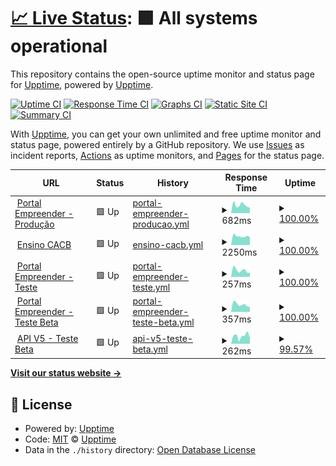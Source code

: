 # [📈 Live Status](https://upptime.github.io/upptime): <!--live status--> **🟩 All systems operational**

This repository contains the open-source uptime monitor and status page for [Upptime](https://upptime.js.org), powered by [Upptime](https://github.com/upptime/upptime).

[![Uptime CI](https://github.com/empreendercacb/monitor/workflows/Uptime%20CI/badge.svg)](https://github.com/empreendercacb/monitor/actions?query=workflow%3A%22Uptime+CI%22)
[![Response Time CI](https://github.com/empreendercacb/monitor/workflows/Response%20Time%20CI/badge.svg)](https://github.com/empreendercacb/monitor/actions?query=workflow%3A%22Response+Time+CI%22)
[![Graphs CI](https://github.com/empreendercacb/monitor/workflows/Graphs%20CI/badge.svg)](https://github.com/empreendercacb/monitor/actions?query=workflow%3A%22Graphs+CI%22)
[![Static Site CI](https://github.com/empreendercacb/monitor/workflows/Static%20Site%20CI/badge.svg)](https://github.com/empreendercacb/monitor/actions?query=workflow%3A%22Static+Site+CI%22)
[![Summary CI](https://github.com/empreendercacb/monitor/workflows/Summary%20CI/badge.svg)](https://github.com/empreendercacb/monitor/actions?query=workflow%3A%22Summary+CI%22)

With [Upptime](https://upptime.js.org), you can get your own unlimited and free uptime monitor and status page, powered entirely by a GitHub repository. We use [Issues](https://github.com/upptime/upptime/issues) as incident reports, [Actions](https://github.com/empreendercacb/monitor/actions) as uptime monitors, and [Pages](https://upptime.github.io/upptime) for the status page.

<!--start: status pages-->
<!-- This summary is generated by Upptime (https://github.com/upptime/upptime) -->
<!-- Do not edit this manually, your changes will be overwritten -->
<!-- prettier-ignore -->
| URL | Status | History | Response Time | Uptime |
| --- | ------ | ------- | ------------- | ------ |
| <img alt="" src="https://icons.duckduckgo.com/ip3/www.empreender.org.br.ico" height="13"> [Portal Empreender - Produção](https://www.empreender.org.br/sistema/) | 🟩 Up | [portal-empreender-producao.yml](https://github.com/empreendercacb/monitor/commits/HEAD/history/portal-empreender-producao.yml) | <details><summary><img alt="Response time graph" src="./graphs/portal-empreender-producao/response-time-week.png" height="20"> 682ms</summary><br><a href="https://empreendercacb.github.io/monitor/history/portal-empreender-producao"><img alt="Response time 1073" src="https://img.shields.io/endpoint?url=https%3A%2F%2Fraw.githubusercontent.com%2Fempreendercacb%2Fmonitor%2FHEAD%2Fapi%2Fportal-empreender-producao%2Fresponse-time.json"></a><br><a href="https://empreendercacb.github.io/monitor/history/portal-empreender-producao"><img alt="24-hour response time 644" src="https://img.shields.io/endpoint?url=https%3A%2F%2Fraw.githubusercontent.com%2Fempreendercacb%2Fmonitor%2FHEAD%2Fapi%2Fportal-empreender-producao%2Fresponse-time-day.json"></a><br><a href="https://empreendercacb.github.io/monitor/history/portal-empreender-producao"><img alt="7-day response time 682" src="https://img.shields.io/endpoint?url=https%3A%2F%2Fraw.githubusercontent.com%2Fempreendercacb%2Fmonitor%2FHEAD%2Fapi%2Fportal-empreender-producao%2Fresponse-time-week.json"></a><br><a href="https://empreendercacb.github.io/monitor/history/portal-empreender-producao"><img alt="30-day response time 795" src="https://img.shields.io/endpoint?url=https%3A%2F%2Fraw.githubusercontent.com%2Fempreendercacb%2Fmonitor%2FHEAD%2Fapi%2Fportal-empreender-producao%2Fresponse-time-month.json"></a><br><a href="https://empreendercacb.github.io/monitor/history/portal-empreender-producao"><img alt="1-year response time 1073" src="https://img.shields.io/endpoint?url=https%3A%2F%2Fraw.githubusercontent.com%2Fempreendercacb%2Fmonitor%2FHEAD%2Fapi%2Fportal-empreender-producao%2Fresponse-time-year.json"></a></details> | <details><summary><a href="https://empreendercacb.github.io/monitor/history/portal-empreender-producao">100.00%</a></summary><a href="https://empreendercacb.github.io/monitor/history/portal-empreender-producao"><img alt="All-time uptime 99.99%" src="https://img.shields.io/endpoint?url=https%3A%2F%2Fraw.githubusercontent.com%2Fempreendercacb%2Fmonitor%2FHEAD%2Fapi%2Fportal-empreender-producao%2Fuptime.json"></a><br><a href="https://empreendercacb.github.io/monitor/history/portal-empreender-producao"><img alt="24-hour uptime 100.00%" src="https://img.shields.io/endpoint?url=https%3A%2F%2Fraw.githubusercontent.com%2Fempreendercacb%2Fmonitor%2FHEAD%2Fapi%2Fportal-empreender-producao%2Fuptime-day.json"></a><br><a href="https://empreendercacb.github.io/monitor/history/portal-empreender-producao"><img alt="7-day uptime 100.00%" src="https://img.shields.io/endpoint?url=https%3A%2F%2Fraw.githubusercontent.com%2Fempreendercacb%2Fmonitor%2FHEAD%2Fapi%2Fportal-empreender-producao%2Fuptime-week.json"></a><br><a href="https://empreendercacb.github.io/monitor/history/portal-empreender-producao"><img alt="30-day uptime 100.00%" src="https://img.shields.io/endpoint?url=https%3A%2F%2Fraw.githubusercontent.com%2Fempreendercacb%2Fmonitor%2FHEAD%2Fapi%2Fportal-empreender-producao%2Fuptime-month.json"></a><br><a href="https://empreendercacb.github.io/monitor/history/portal-empreender-producao"><img alt="1-year uptime 99.99%" src="https://img.shields.io/endpoint?url=https%3A%2F%2Fraw.githubusercontent.com%2Fempreendercacb%2Fmonitor%2FHEAD%2Fapi%2Fportal-empreender-producao%2Fuptime-year.json"></a></details>
| <img alt="" src="https://icons.duckduckgo.com/ip3/ensinocacb.org.br.ico" height="13"> [Ensino CACB](http://ensinocacb.org.br) | 🟩 Up | [ensino-cacb.yml](https://github.com/empreendercacb/monitor/commits/HEAD/history/ensino-cacb.yml) | <details><summary><img alt="Response time graph" src="./graphs/ensino-cacb/response-time-week.png" height="20"> 2250ms</summary><br><a href="https://empreendercacb.github.io/monitor/history/ensino-cacb"><img alt="Response time 2446" src="https://img.shields.io/endpoint?url=https%3A%2F%2Fraw.githubusercontent.com%2Fempreendercacb%2Fmonitor%2FHEAD%2Fapi%2Fensino-cacb%2Fresponse-time.json"></a><br><a href="https://empreendercacb.github.io/monitor/history/ensino-cacb"><img alt="24-hour response time 2000" src="https://img.shields.io/endpoint?url=https%3A%2F%2Fraw.githubusercontent.com%2Fempreendercacb%2Fmonitor%2FHEAD%2Fapi%2Fensino-cacb%2Fresponse-time-day.json"></a><br><a href="https://empreendercacb.github.io/monitor/history/ensino-cacb"><img alt="7-day response time 2250" src="https://img.shields.io/endpoint?url=https%3A%2F%2Fraw.githubusercontent.com%2Fempreendercacb%2Fmonitor%2FHEAD%2Fapi%2Fensino-cacb%2Fresponse-time-week.json"></a><br><a href="https://empreendercacb.github.io/monitor/history/ensino-cacb"><img alt="30-day response time 2563" src="https://img.shields.io/endpoint?url=https%3A%2F%2Fraw.githubusercontent.com%2Fempreendercacb%2Fmonitor%2FHEAD%2Fapi%2Fensino-cacb%2Fresponse-time-month.json"></a><br><a href="https://empreendercacb.github.io/monitor/history/ensino-cacb"><img alt="1-year response time 2446" src="https://img.shields.io/endpoint?url=https%3A%2F%2Fraw.githubusercontent.com%2Fempreendercacb%2Fmonitor%2FHEAD%2Fapi%2Fensino-cacb%2Fresponse-time-year.json"></a></details> | <details><summary><a href="https://empreendercacb.github.io/monitor/history/ensino-cacb">100.00%</a></summary><a href="https://empreendercacb.github.io/monitor/history/ensino-cacb"><img alt="All-time uptime 99.19%" src="https://img.shields.io/endpoint?url=https%3A%2F%2Fraw.githubusercontent.com%2Fempreendercacb%2Fmonitor%2FHEAD%2Fapi%2Fensino-cacb%2Fuptime.json"></a><br><a href="https://empreendercacb.github.io/monitor/history/ensino-cacb"><img alt="24-hour uptime 100.00%" src="https://img.shields.io/endpoint?url=https%3A%2F%2Fraw.githubusercontent.com%2Fempreendercacb%2Fmonitor%2FHEAD%2Fapi%2Fensino-cacb%2Fuptime-day.json"></a><br><a href="https://empreendercacb.github.io/monitor/history/ensino-cacb"><img alt="7-day uptime 100.00%" src="https://img.shields.io/endpoint?url=https%3A%2F%2Fraw.githubusercontent.com%2Fempreendercacb%2Fmonitor%2FHEAD%2Fapi%2Fensino-cacb%2Fuptime-week.json"></a><br><a href="https://empreendercacb.github.io/monitor/history/ensino-cacb"><img alt="30-day uptime 100.00%" src="https://img.shields.io/endpoint?url=https%3A%2F%2Fraw.githubusercontent.com%2Fempreendercacb%2Fmonitor%2FHEAD%2Fapi%2Fensino-cacb%2Fuptime-month.json"></a><br><a href="https://empreendercacb.github.io/monitor/history/ensino-cacb"><img alt="1-year uptime 99.19%" src="https://img.shields.io/endpoint?url=https%3A%2F%2Fraw.githubusercontent.com%2Fempreendercacb%2Fmonitor%2FHEAD%2Fapi%2Fensino-cacb%2Fuptime-year.json"></a></details>
| <img alt="" src="https://icons.duckduckgo.com/ip3/teste.cacbempreenderapp.org.br.ico" height="13"> [Portal Empreender - Teste](https://teste.cacbempreenderapp.org.br/sistema) | 🟩 Up | [portal-empreender-teste.yml](https://github.com/empreendercacb/monitor/commits/HEAD/history/portal-empreender-teste.yml) | <details><summary><img alt="Response time graph" src="./graphs/portal-empreender-teste/response-time-week.png" height="20"> 257ms</summary><br><a href="https://empreendercacb.github.io/monitor/history/portal-empreender-teste"><img alt="Response time 337" src="https://img.shields.io/endpoint?url=https%3A%2F%2Fraw.githubusercontent.com%2Fempreendercacb%2Fmonitor%2FHEAD%2Fapi%2Fportal-empreender-teste%2Fresponse-time.json"></a><br><a href="https://empreendercacb.github.io/monitor/history/portal-empreender-teste"><img alt="24-hour response time 197" src="https://img.shields.io/endpoint?url=https%3A%2F%2Fraw.githubusercontent.com%2Fempreendercacb%2Fmonitor%2FHEAD%2Fapi%2Fportal-empreender-teste%2Fresponse-time-day.json"></a><br><a href="https://empreendercacb.github.io/monitor/history/portal-empreender-teste"><img alt="7-day response time 257" src="https://img.shields.io/endpoint?url=https%3A%2F%2Fraw.githubusercontent.com%2Fempreendercacb%2Fmonitor%2FHEAD%2Fapi%2Fportal-empreender-teste%2Fresponse-time-week.json"></a><br><a href="https://empreendercacb.github.io/monitor/history/portal-empreender-teste"><img alt="30-day response time 449" src="https://img.shields.io/endpoint?url=https%3A%2F%2Fraw.githubusercontent.com%2Fempreendercacb%2Fmonitor%2FHEAD%2Fapi%2Fportal-empreender-teste%2Fresponse-time-month.json"></a><br><a href="https://empreendercacb.github.io/monitor/history/portal-empreender-teste"><img alt="1-year response time 337" src="https://img.shields.io/endpoint?url=https%3A%2F%2Fraw.githubusercontent.com%2Fempreendercacb%2Fmonitor%2FHEAD%2Fapi%2Fportal-empreender-teste%2Fresponse-time-year.json"></a></details> | <details><summary><a href="https://empreendercacb.github.io/monitor/history/portal-empreender-teste">100.00%</a></summary><a href="https://empreendercacb.github.io/monitor/history/portal-empreender-teste"><img alt="All-time uptime 100.00%" src="https://img.shields.io/endpoint?url=https%3A%2F%2Fraw.githubusercontent.com%2Fempreendercacb%2Fmonitor%2FHEAD%2Fapi%2Fportal-empreender-teste%2Fuptime.json"></a><br><a href="https://empreendercacb.github.io/monitor/history/portal-empreender-teste"><img alt="24-hour uptime 100.00%" src="https://img.shields.io/endpoint?url=https%3A%2F%2Fraw.githubusercontent.com%2Fempreendercacb%2Fmonitor%2FHEAD%2Fapi%2Fportal-empreender-teste%2Fuptime-day.json"></a><br><a href="https://empreendercacb.github.io/monitor/history/portal-empreender-teste"><img alt="7-day uptime 100.00%" src="https://img.shields.io/endpoint?url=https%3A%2F%2Fraw.githubusercontent.com%2Fempreendercacb%2Fmonitor%2FHEAD%2Fapi%2Fportal-empreender-teste%2Fuptime-week.json"></a><br><a href="https://empreendercacb.github.io/monitor/history/portal-empreender-teste"><img alt="30-day uptime 99.96%" src="https://img.shields.io/endpoint?url=https%3A%2F%2Fraw.githubusercontent.com%2Fempreendercacb%2Fmonitor%2FHEAD%2Fapi%2Fportal-empreender-teste%2Fuptime-month.json"></a><br><a href="https://empreendercacb.github.io/monitor/history/portal-empreender-teste"><img alt="1-year uptime 100.00%" src="https://img.shields.io/endpoint?url=https%3A%2F%2Fraw.githubusercontent.com%2Fempreendercacb%2Fmonitor%2FHEAD%2Fapi%2Fportal-empreender-teste%2Fuptime-year.json"></a></details>
| <img alt="" src="https://icons.duckduckgo.com/ip3/beta.cacbempreenderapp.org.br.ico" height="13"> [Portal Empreender - Teste Beta](http://beta.cacbempreenderapp.org.br/) | 🟩 Up | [portal-empreender-teste-beta.yml](https://github.com/empreendercacb/monitor/commits/HEAD/history/portal-empreender-teste-beta.yml) | <details><summary><img alt="Response time graph" src="./graphs/portal-empreender-teste-beta/response-time-week.png" height="20"> 357ms</summary><br><a href="https://empreendercacb.github.io/monitor/history/portal-empreender-teste-beta"><img alt="Response time 458" src="https://img.shields.io/endpoint?url=https%3A%2F%2Fraw.githubusercontent.com%2Fempreendercacb%2Fmonitor%2FHEAD%2Fapi%2Fportal-empreender-teste-beta%2Fresponse-time.json"></a><br><a href="https://empreendercacb.github.io/monitor/history/portal-empreender-teste-beta"><img alt="24-hour response time 305" src="https://img.shields.io/endpoint?url=https%3A%2F%2Fraw.githubusercontent.com%2Fempreendercacb%2Fmonitor%2FHEAD%2Fapi%2Fportal-empreender-teste-beta%2Fresponse-time-day.json"></a><br><a href="https://empreendercacb.github.io/monitor/history/portal-empreender-teste-beta"><img alt="7-day response time 357" src="https://img.shields.io/endpoint?url=https%3A%2F%2Fraw.githubusercontent.com%2Fempreendercacb%2Fmonitor%2FHEAD%2Fapi%2Fportal-empreender-teste-beta%2Fresponse-time-week.json"></a><br><a href="https://empreendercacb.github.io/monitor/history/portal-empreender-teste-beta"><img alt="30-day response time 429" src="https://img.shields.io/endpoint?url=https%3A%2F%2Fraw.githubusercontent.com%2Fempreendercacb%2Fmonitor%2FHEAD%2Fapi%2Fportal-empreender-teste-beta%2Fresponse-time-month.json"></a><br><a href="https://empreendercacb.github.io/monitor/history/portal-empreender-teste-beta"><img alt="1-year response time 458" src="https://img.shields.io/endpoint?url=https%3A%2F%2Fraw.githubusercontent.com%2Fempreendercacb%2Fmonitor%2FHEAD%2Fapi%2Fportal-empreender-teste-beta%2Fresponse-time-year.json"></a></details> | <details><summary><a href="https://empreendercacb.github.io/monitor/history/portal-empreender-teste-beta">100.00%</a></summary><a href="https://empreendercacb.github.io/monitor/history/portal-empreender-teste-beta"><img alt="All-time uptime 96.69%" src="https://img.shields.io/endpoint?url=https%3A%2F%2Fraw.githubusercontent.com%2Fempreendercacb%2Fmonitor%2FHEAD%2Fapi%2Fportal-empreender-teste-beta%2Fuptime.json"></a><br><a href="https://empreendercacb.github.io/monitor/history/portal-empreender-teste-beta"><img alt="24-hour uptime 100.00%" src="https://img.shields.io/endpoint?url=https%3A%2F%2Fraw.githubusercontent.com%2Fempreendercacb%2Fmonitor%2FHEAD%2Fapi%2Fportal-empreender-teste-beta%2Fuptime-day.json"></a><br><a href="https://empreendercacb.github.io/monitor/history/portal-empreender-teste-beta"><img alt="7-day uptime 100.00%" src="https://img.shields.io/endpoint?url=https%3A%2F%2Fraw.githubusercontent.com%2Fempreendercacb%2Fmonitor%2FHEAD%2Fapi%2Fportal-empreender-teste-beta%2Fuptime-week.json"></a><br><a href="https://empreendercacb.github.io/monitor/history/portal-empreender-teste-beta"><img alt="30-day uptime 96.61%" src="https://img.shields.io/endpoint?url=https%3A%2F%2Fraw.githubusercontent.com%2Fempreendercacb%2Fmonitor%2FHEAD%2Fapi%2Fportal-empreender-teste-beta%2Fuptime-month.json"></a><br><a href="https://empreendercacb.github.io/monitor/history/portal-empreender-teste-beta"><img alt="1-year uptime 96.69%" src="https://img.shields.io/endpoint?url=https%3A%2F%2Fraw.githubusercontent.com%2Fempreendercacb%2Fmonitor%2FHEAD%2Fapi%2Fportal-empreender-teste-beta%2Fuptime-year.json"></a></details>
| <img alt="" src="https://icons.duckduckgo.com/ip3/api.cacbempreenderapp.org.br.ico" height="13"> [API V5 - Teste Beta](https://api.cacbempreenderapp.org.br/) | 🟩 Up | [api-v5-teste-beta.yml](https://github.com/empreendercacb/monitor/commits/HEAD/history/api-v5-teste-beta.yml) | <details><summary><img alt="Response time graph" src="./graphs/api-v5-teste-beta/response-time-week.png" height="20"> 262ms</summary><br><a href="https://empreendercacb.github.io/monitor/history/api-v5-teste-beta"><img alt="Response time 262" src="https://img.shields.io/endpoint?url=https%3A%2F%2Fraw.githubusercontent.com%2Fempreendercacb%2Fmonitor%2FHEAD%2Fapi%2Fapi-v5-teste-beta%2Fresponse-time.json"></a><br><a href="https://empreendercacb.github.io/monitor/history/api-v5-teste-beta"><img alt="24-hour response time 314" src="https://img.shields.io/endpoint?url=https%3A%2F%2Fraw.githubusercontent.com%2Fempreendercacb%2Fmonitor%2FHEAD%2Fapi%2Fapi-v5-teste-beta%2Fresponse-time-day.json"></a><br><a href="https://empreendercacb.github.io/monitor/history/api-v5-teste-beta"><img alt="7-day response time 262" src="https://img.shields.io/endpoint?url=https%3A%2F%2Fraw.githubusercontent.com%2Fempreendercacb%2Fmonitor%2FHEAD%2Fapi%2Fapi-v5-teste-beta%2Fresponse-time-week.json"></a><br><a href="https://empreendercacb.github.io/monitor/history/api-v5-teste-beta"><img alt="30-day response time 248" src="https://img.shields.io/endpoint?url=https%3A%2F%2Fraw.githubusercontent.com%2Fempreendercacb%2Fmonitor%2FHEAD%2Fapi%2Fapi-v5-teste-beta%2Fresponse-time-month.json"></a><br><a href="https://empreendercacb.github.io/monitor/history/api-v5-teste-beta"><img alt="1-year response time 262" src="https://img.shields.io/endpoint?url=https%3A%2F%2Fraw.githubusercontent.com%2Fempreendercacb%2Fmonitor%2FHEAD%2Fapi%2Fapi-v5-teste-beta%2Fresponse-time-year.json"></a></details> | <details><summary><a href="https://empreendercacb.github.io/monitor/history/api-v5-teste-beta">99.57%</a></summary><a href="https://empreendercacb.github.io/monitor/history/api-v5-teste-beta"><img alt="All-time uptime 96.61%" src="https://img.shields.io/endpoint?url=https%3A%2F%2Fraw.githubusercontent.com%2Fempreendercacb%2Fmonitor%2FHEAD%2Fapi%2Fapi-v5-teste-beta%2Fuptime.json"></a><br><a href="https://empreendercacb.github.io/monitor/history/api-v5-teste-beta"><img alt="24-hour uptime 96.98%" src="https://img.shields.io/endpoint?url=https%3A%2F%2Fraw.githubusercontent.com%2Fempreendercacb%2Fmonitor%2FHEAD%2Fapi%2Fapi-v5-teste-beta%2Fuptime-day.json"></a><br><a href="https://empreendercacb.github.io/monitor/history/api-v5-teste-beta"><img alt="7-day uptime 99.57%" src="https://img.shields.io/endpoint?url=https%3A%2F%2Fraw.githubusercontent.com%2Fempreendercacb%2Fmonitor%2FHEAD%2Fapi%2Fapi-v5-teste-beta%2Fuptime-week.json"></a><br><a href="https://empreendercacb.github.io/monitor/history/api-v5-teste-beta"><img alt="30-day uptime 94.32%" src="https://img.shields.io/endpoint?url=https%3A%2F%2Fraw.githubusercontent.com%2Fempreendercacb%2Fmonitor%2FHEAD%2Fapi%2Fapi-v5-teste-beta%2Fuptime-month.json"></a><br><a href="https://empreendercacb.github.io/monitor/history/api-v5-teste-beta"><img alt="1-year uptime 96.61%" src="https://img.shields.io/endpoint?url=https%3A%2F%2Fraw.githubusercontent.com%2Fempreendercacb%2Fmonitor%2FHEAD%2Fapi%2Fapi-v5-teste-beta%2Fuptime-year.json"></a></details>

<!--end: status pages-->

[**Visit our status website →**](https://upptime.github.io/upptime)

## 📄 License

- Powered by: [Upptime](https://github.com/upptime/upptime)
- Code: [MIT](./LICENSE) © [Upptime](https://upptime.js.org)
- Data in the `./history` directory: [Open Database License](https://opendatacommons.org/licenses/odbl/1-0/)
